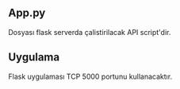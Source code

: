 ## App.py
Dosyası flask serverda çalistirilacak API script'dir.

## Uygulama
Flask uygulaması TCP 5000 portunu kullanacaktır.
